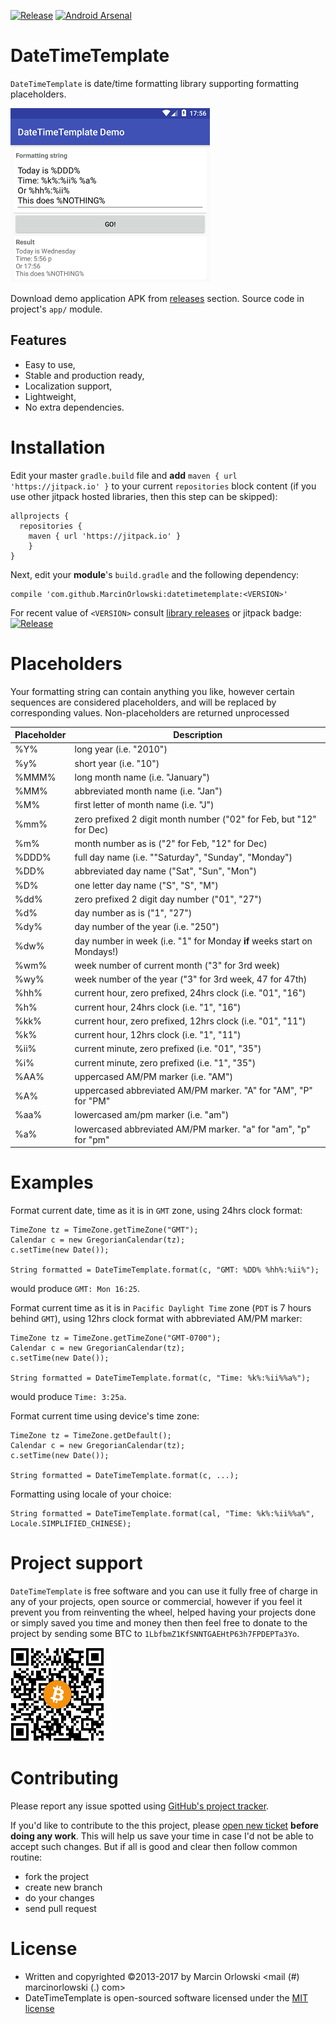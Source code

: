 [![Release](https://jitpack.io/v/MarcinOrlowski/datetimetemplate.svg)](https://jitpack.io/#MarcinOrlowski/datetimetemplate)
[![Android Arsenal](https://img.shields.io/badge/Android%20Arsenal-DateTimeTemplate-brightgreen.svg?style=flat)](https://android-arsenal.com/details/1/5428)

DateTimeTemplate
================
 `DateTimeTemplate` is date/time formatting library supporting formatting placeholders.

![Demo app](img/demo.png)

 Download demo application APK from [releases](https://github.com/MarcinOrlowski/datetimetemplate/releases)
 section. Source code in project's `app/` module.

## Features ##

 * Easy to use,
 * Stable and production ready,
 * Localization support,
 * Lightweight,
 * No extra dependencies.



Installation
============

 Edit your master `gradle.build` file and **add** `maven { url 'https://jitpack.io' }` to your current
 `repositories` block content (if you use other jitpack hosted libraries, then this step can be skipped):

    allprojects {
      repositories {
        maven { url 'https://jitpack.io' }
        }
    }
    
 
 Next, edit your **module**'s `build.gradle` and the following dependency:

    compile 'com.github.MarcinOrlowski:datetimetemplate:<VERSION>'

 For recent value of `<VERSION>` consult [library releases](https://github.com/MarcinOrlowski/datetimetemplate/releases)
 or jitpack badge: [![Release](https://jitpack.io/v/MarcinOrlowski/datetimetemplate.svg)](https://jitpack.io/#MarcinOrlowski/datetimetemplate)


Placeholders
============

 Your formatting string can contain anything you like, however certain sequences are considered
 placeholders, and will be replaced by corresponding values. Non-placeholders are returned
 unprocessed

| Placeholder | Description |
|-------------|-------------|
| %Y% 		| long year (i.e. "2010") |
| %y% 		| short year (i.e. "10") |
| %MMM%	| long month name (i.e. "January") |
| %MM%		| abbreviated month name (i.e. "Jan") |
| %M%		| first letter of month name (i.e. "J") |
| %mm%		| zero prefixed 2 digit month number ("02" for Feb, but "12" for Dec) |
| %m%		| month number as is ("2" for Feb, "12" for Dec) |
| %DDD%	| full day name (i.e. ""Saturday", "Sunday", "Monday") |
| %DD%		| abbreviated day name ("Sat", "Sun", "Mon") |
| %D%		| one letter day name ("S", "S", "M") |
| %dd%		| zero prefixed 2 digit day number ("01", "27") |
| %d%		| day number as is ("1", "27") |
| %dy%		| day number of the year (i.e. "250") |
| %dw%		| day number in week (i.e. "1" for Monday **if** weeks start on Mondays!) |
| %wm%		| week number of current month ("3" for 3rd week) |
| %wy%		| week number of the year ("3" for 3rd week, 47 for 47th) |
| %hh%		| current hour, zero prefixed, 24hrs clock (i.e. "01", "16") |
| %h%		| current hour, 24hrs clock (i.e. "1", "16") |
| %kk%		| current hour, zero prefixed, 12hrs clock (i.e. "01", "11") |
| %k%		| current hour, 12hrs clock (i.e. "1", "11") |
| %ii%		| current minute, zero prefixed (i.e. "01", "35") |
| %i%		| current minute, zero prefixed (i.e. "1", "35") |
| %AA%		| uppercased AM/PM marker (i.e. "AM") |
| %A%		| uppercased abbreviated AM/PM marker. "A" for "AM", "P" for "PM" |
| %aa%		| lowercased am/pm marker (i.e. "am") |
| %a%		| lowercased abbreviated AM/PM marker. "a" for "am", "p" for "pm" |



Examples
========

 Format current date, time as it is in `GMT` zone, using 24hrs clock format:

    TimeZone tz = TimeZone.getTimeZone("GMT");
    Calendar c = new GregorianCalendar(tz);
    c.setTime(new Date());
    
    String formatted = DateTimeTemplate.format(c, "GMT: %DD% %hh%:%ii%");

 would produce  `GMT: Mon 16:25`.

 Format current time as it is in `Pacific Daylight Time` zone (`PDT` is 7 hours behind `GMT`), 
 using 12hrs clock format with abbreviated AM/PM marker:

    TimeZone tz = TimeZone.getTimeZone("GMT-0700");
    Calendar c = new GregorianCalendar(tz);
    c.setTime(new Date());
    
    String formatted = DateTimeTemplate.format(c, "Time: %k%:%ii%%a%");

 would produce `Time: 3:25a`.

 Format current time using device's time zone:

    TimeZone tz = TimeZone.getDefault();
    Calendar c = new GregorianCalendar(tz);
    c.setTime(new Date());
    
    String formatted = DateTimeTemplate.format(c, ...);

 Formatting using locale of your choice:

    String formatted = DateTimeTemplate.format(cal, "Time: %k%:%ii%%a%", Locale.SIMPLIFIED_CHINESE);

Project support
===============

 `DateTimeTemplate` is free software and you can use it fully free of charge in any of your projects, open source or 
 commercial, however if you feel it prevent you from reinventing the wheel, helped having your projects done or simply
 saved you time and money  then then feel free to donate to the project by sending some BTC to 
 `1LbfbmZ1KfSNNTGAEHtP63h7FPDEPTa3Yo`.

 ![BTC](img/btc.png)



Contributing
============

 Please report any issue spotted using [GitHub's project tracker](https://github.com/MarcinOrlowski/datetimetemplate/issues).
 
 If you'd like to contribute to the this project, please [open new ticket](https://github.com/MarcinOrlowski/datetimetemplate/issues) 
 **before doing any work**. This will help us save your time in case I'd not be able to accept such changes. But if all is good and 
 clear then follow common routine:

 * fork the project
 * create new branch
 * do your changes
 * send pull request


License
=======

 * Written and copyrighted &copy;2013-2017 by Marcin Orlowski <mail (#) marcinorlowski (.) com>
 * DateTimeTemplate is open-sourced software licensed under the [MIT license](http://opensource.org/licenses/MIT)
